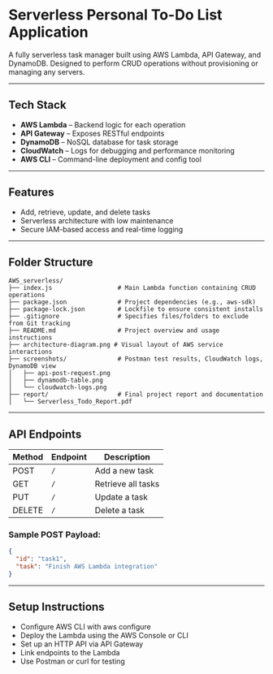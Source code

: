 # Serverless Personal To-Do List Application

A fully serverless task manager built using AWS Lambda, API Gateway, and DynamoDB. Designed to perform CRUD operations without provisioning or managing any servers.

---

## Tech Stack
- **AWS Lambda** – Backend logic for each operation
- **API Gateway** – Exposes RESTful endpoints
- **DynamoDB** – NoSQL database for task storage
- **CloudWatch** – Logs for debugging and performance monitoring
- **AWS CLI** – Command-line deployment and config tool

---

## Features
- Add, retrieve, update, and delete tasks
- Serverless architecture with low maintenance
- Secure IAM-based access and real-time logging

---

## Folder Structure

```
AWS_serverless/
├── index.js                  # Main Lambda function containing CRUD operations
├── package.json              # Project dependencies (e.g., aws-sdk)
├── package-lock.json         # Lockfile to ensure consistent installs
├── .gitignore                # Specifies files/folders to exclude from Git tracking
├── README.md                 # Project overview and usage instructions
├── architecture-diagram.png # Visual layout of AWS service interactions
├── screenshots/              # Postman test results, CloudWatch logs, DynamoDB view
│   ├── api-post-request.png
│   ├── dynamodb-table.png
│   └── cloudwatch-logs.png
├── report/                   # Final project report and documentation
│   └── Serverless_Todo_Report.pdf
```

---

## API Endpoints

| Method | Endpoint | Description         |
|--------|----------|---------------------|
| POST   | `/`      | Add a new task      |
| GET    | `/`      | Retrieve all tasks  |
| PUT    | `/`      | Update a task       |
| DELETE | `/`      | Delete a task       |

### Sample POST Payload:
```json
{
  "id": "task1",
  "task": "Finish AWS Lambda integration"
}
```
---
## Setup Instructions
- Configure AWS CLI with aws configure
- Deploy the Lambda using the AWS Console or CLI
- Set up an HTTP API via API Gateway
- Link endpoints to the Lambda
- Use Postman or curl for testing


